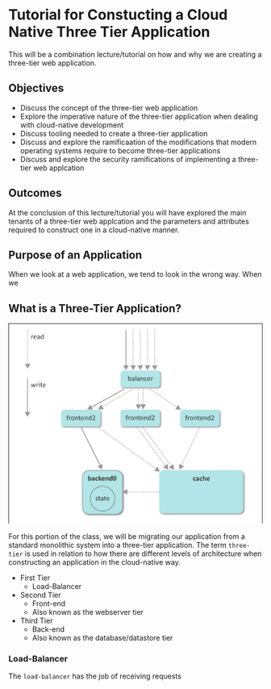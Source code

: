 # Tutorial for Constucting a Cloud Native Three Tier Application

This will be a combination lecture/tutorial on how and why we are creating a three-tier web application.

## Objectives

* Discuss the concept of the three-tier web application
* Explore the imperative nature of the three-tier application when dealing with cloud-native development
* Discuss tooling needed to create a three-tier application
* Discuss and explore the ramificaation of the modifications that modern operating systems require to become three-tier applications
* Discuss and explore the security ramifications of implementing a three-tier web applcation

## Outcomes

At the conclusion of this lecture/tutorial you will have explored the main tenants of a three-tier web applcation and the parameters and attributes required to construct one in a cloud-native manner.

## Purpose of an Application

When we look at a web application, we tend to look in the wrong way. When we 

## What is a Three-Tier Application?

![*Three-tier Application*](./images/three-tier.png "image of three tier application")

For this portion of the class, we will be migrating our application from a standard monolithic system into a three-tier application. The term `three-tier` is used in relation to how there are different levels of architecture when constructing an application in the cloud-native way.

* First Tier
  * Load-Balancer
* Second Tier
  * Front-end
  * Also known as the webserver tier
* Third Tier
  * Back-end
  * Also known as the database/datastore tier

### Load-Balancer

The `load-balancer` has the job of receiving requests 